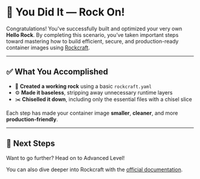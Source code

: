 # 🎉 You Did It — Rock On!

Congratulations! You've successfully built and optimized your very own **Hello Rock**. By completing this scenario, you’ve taken important steps toward mastering how to build efficient, secure, and production-ready container images using [Rockcraft](https://documentation.ubuntu.com/rockcraft/en/latest/).

---

## ✅ What You Accomplished

- 🧱 **Created a working rock** using a basic `rockcraft.yaml`
- ⚙️ **Made it baseless**, stripping away unnecessary runtime layers
- ✂️ **Chiselled it down**, including only the essential files with a chisel slice

Each step has made your container image **smaller**, **cleaner**, and more **production-friendly**.

---

## 🧭 Next Steps

Want to go further? Head on to Advanced Level!

You can also dive deeper into Rockcraft with the [official documentation](https://documentation.ubuntu.com/rockcraft/en/latest/).